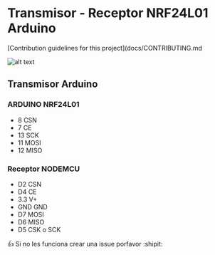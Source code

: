 # Transmisor - Receptor NRF24L01 Arduino

[Contribution guidelines for this project](docs/CONTRIBUTING.md

![alt text](https://aniavestidos.com/olo.jpeg)

## Transmisor Arduino

### ARDUINO  NRF24L01

- 8 		CSN
- 7 		CE
- 13 		SCK
- 11 		MOSI
- 12 		MISO


### Receptor NODEMCU

- D2       CSN
- D4       CE
- 3.3      V+
- GND      GND
- D7       MOSI 
- D6       MISO
- D5       CSK o SCK 

:+1: Si no les funciona crear una issue porfavor :shipit: 

